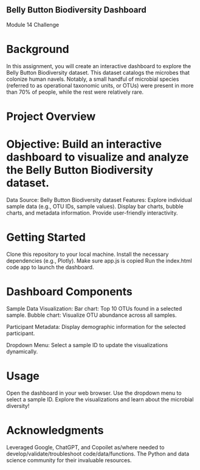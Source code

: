 ## Belly Button Biodiversity Dashboard
Module 14 Challenge
# Background
In this assignment, you will create an interactive dashboard to explore the Belly Button Biodiversity dataset. This dataset catalogs the microbes that colonize human navels. Notably, a small handful of microbial species (referred to as operational taxonomic units, or OTUs) were present in more than 70% of people, while the rest were relatively rare.

# Project Overview
# Objective: Build an interactive dashboard to visualize and analyze the Belly Button Biodiversity dataset.
Data Source: Belly Button Biodiversity dataset
Features:
Explore individual sample data (e.g., OTU IDs, sample values).
Display bar charts, bubble charts, and metadata information.
Provide user-friendly interactivity.

# Getting Started
Clone this repository to your local machine.
Install the necessary dependencies (e.g., Plotly).
Make sure app.js is copied 
Run the index.html code app to launch the dashboard.


# Dashboard Components
Sample Data Visualization:
Bar chart: Top 10 OTUs found in a selected sample.
Bubble chart: Visualize OTU abundance across all samples.

Participant Metadata:
Display demographic information for the selected participant.

Dropdown Menu:
Select a sample ID to update the visualizations dynamically.

# Usage
Open the dashboard in your web browser.
Use the dropdown menu to select a sample ID.
Explore the visualizations and learn about the microbial diversity!


# Acknowledgments
Leveraged Google, ChatGPT, and Copoilet as/where needed to develop/validate/troubleshoot code/data/functions. The Python and data science community for their invaluable resources.